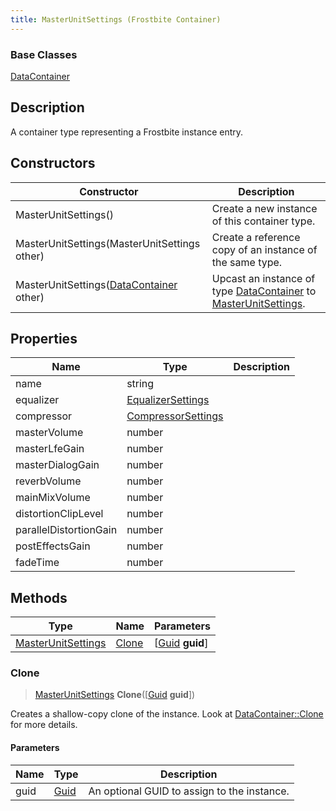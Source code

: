 ```yaml
---
title: MasterUnitSettings (Frostbite Container)
---
```

### Base Classes

[DataContainer](/vext/ref/cls/shr/datacontainer)

## Description

A container type representing a Frostbite instance entry.

## Constructors

| Constructor                                                                   | Description                                                                                                                 |
| ----------------------------------------------------------------------------- | --------------------------------------------------------------------------------------------------------------------------- |
| MasterUnitSettings()                                                          | Create a new instance of this container type.                                                                               |
| MasterUnitSettings(MasterUnitSettings other)                                  | Create a reference copy of an instance of the same type.                                                                    |
| MasterUnitSettings([DataContainer](/vext/ref/cls/shr/datacontainer) other) | Upcast an instance of type [DataContainer](/vext/ref/cls/shr/datacontainer) to [MasterUnitSettings](MasterUnitSettings). |

## Properties

| Name                   | Type                                     | Description |
| ---------------------- | ---------------------------------------- | ----------- |
| name                   | string                                   |             |
| equalizer              | [EqualizerSettings](EqualizerSettings)   |             |
| compressor             | [CompressorSettings](CompressorSettings) |             |
| masterVolume           | number                                   |             |
| masterLfeGain          | number                                   |             |
| masterDialogGain       | number                                   |             |
| reverbVolume           | number                                   |             |
| mainMixVolume          | number                                   |             |
| distortionClipLevel    | number                                   |             |
| parallelDistortionGain | number                                   |             |
| postEffectsGain        | number                                   |             |
| fadeTime               | number                                   |             |

## Methods

| Type                                     | Name            | Parameters                                     |
| ---------------------------------------- | --------------- | ---------------------------------------------- |
| [MasterUnitSettings](MasterUnitSettings) | [Clone](#clone) | \[[Guid](/vext/ref/cls/shr/guid) **guid**\] |

### Clone

> [MasterUnitSettings](MasterUnitSettings) **Clone**(\[[Guid](/vext/ref/cls/shr/guid) **guid**\])

Creates a shallow-copy clone of the instance. Look at [DataContainer::Clone](/vext/ref/cls/shr/datacontainer#clone) for more details.

#### Parameters

| Name | Type         | Description                                 |
| ---- | ------------ | ------------------------------------------- |
| guid | [Guid](Guid) | An optional GUID to assign to the instance. |
